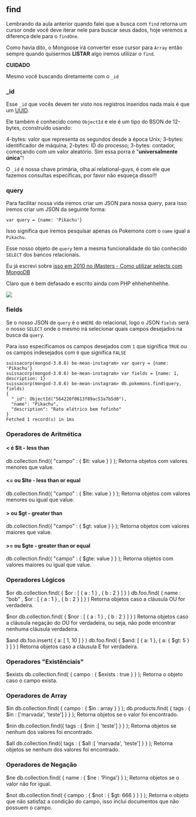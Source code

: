 ## find

Lembrando da aula anterior quando falei que a busca com `find` retorna um cursor onde você deve iterar nele para buscar seus dados, hoje veremos a diferença dele para o `findOne`.

Como havia dito, o Mongoose irá converter esse cursor para `Array` então sempre quando quisermos **LISTAR** algo iremos utilizar o `find`.

**CUIDADO**

Mesmo você buscando diretamente com o `_id`


### _id

Esse `_id` que vocês devem ter visto nos registros inseridos nada mais é que um [UUID](https://en.wikipedia.org/wiki/Universally_unique_identifier).

Ele também é conhecido como `ObjectId` e ele é um tipo do BSON de 12-bytes, cconstruído usando:

4-bytes: valor que representa os segundos desde a época Unix;
3-bytes: identificador de máquina;
2-bytes: ID do processo;
3-bytes: contador, começando com um valor aleatório.
Sim essa porra é "**universalmente única**"!

O `_id` é nossa chave primária, olha aí relational-guys, é com ele que fazemos consultas específicas, por favor não esqueça disso!!!

### query

Para facilitar nossa vida iremos criar um JSON para nossa *query*, para isso iremos criar um JSON da seguinte forma:

```
var query = {name: 'Pikachu'}
```

Isso significa que iremos pesquisar apenas os Pokemons com o `name` igual a `Pikachu`.

Esse nosso objeto de `query` tem a mesma funcionalidade do tão conhecido `SELECT` dos bancos relacionais.

Eu já escrevi sobre [isso em 2010 no iMasters - Como utilizar selects com MongoDB](http://imasters.com.br/artigo/17308/mongodb/como-utilizar-selects-com-mongodb/?trace=1519021197&source=author-archive)

Claro que é bem defasado e escrito ainda com PHP ehhehehhehhe.

![](http://geradormemes.com/media/created/w0p6bh.jpg)

### fields

Se o nosso JSON de `query` é o `WHERE` do relacional, logo o JSON `fields` será o nosso `SELECT` onde o mesmo irá selecionar quais campos desejados na busca da `query`.

Para isso especificamos os campos desejados com `1` que significa `TRUE` ou os campos indesejados com `0` que significa `FALSE`

```
suissacorp(mongod-3.0.6) be-mean-instagram> var query = {name: 'Pikachu'}
suissacorp(mongod-3.0.6) be-mean-instagram> var fields = {name: 1, description: 1}
suissacorp(mongod-3.0.6) be-mean-instagram> db.pokemons.find(query, fields)
{
  "_id": ObjectId("564220f0613f89ac53a7b5d0"),
  "name": "Pikachu",
  "description": "Rato elétrico bem fofinho"
}
Fetched 1 record(s) in 1ms

```


### Operadores de Aritmética

#### < é $lt - less than

db.collection.find({ "campo" : { $lt: value } } );
Retorna objetos com valores menores que value.

#### <= ou $lte - less than or equal

db.collection.find({ "campo" : { $lte: value } } );
Retorna objetos com valores menores ou igual que value.

#### > ou $gt - greater than

db.collection.find({ "campo" : { $gt: value } } );
Retorna objetos com valores maiores que value.

#### >= ou $gte - greater than or equal

db.collection.find({ "campo" : { $gte: value } } );
Retorna objetos com valores maiores ou igual que value.

### Operadores Lógicos

$or
db.collection.find( { $or : [ { a : 1 } , { b : 2 } ] } )
db.foo.find( { name : "bob" , $or : [ { a : 1 } , { b : 2 } ] } )
Retorna objetos caso a cláusula OU for verdadeira.

$nor
db.collection.find( { $nor : [ { a : 1 } , { b : 2 } ] } )
Retorna objetos caso a cláusula negação do OU for verdadeira, ou seja, não pode encontrar nenhuma cláusula verdadeira.

$and
db.foo.insert( { a: [ 1, 10 ] } )
db.foo.find( { $and: [ { a: 1 }, { a: { $gt: 5 } } ] } )
Retorna objetos caso a cláusula E for verdadeira.


### Operadores "Existênciais"

$exists
db.collection.find( { campo : { $exists : true } } );
Retorna o objeto caso o campo exista.


### Operadores de Array

$in
db.collection.find( { campo : { $in : array } } );
db.products.find( { tags : { $in : ['marvada', 'teste'] } } );
Retorna objetos se o valor foi encontrado.

$nin
db.collection.find({ tags : { $nin :[ 'teste'] } } );
Retorna objetos se nenhum dos valores foi encontrado.

$all
db.collection.find({ tags : { $all :[ 'marvada', 'teste'] } } );
Retorna objetos se nenhum dos valores foi encontrado.

### Operadores de Negação

$ne
db.collection.find( { name : { $ne : 'Pinga'} } );
Retorna objetos se o valor não for igual.


$not
db.collection.find( { campo : { $not : { $gt: 666 } } } );
Retorna o objeto que não satisfaz a condição do campo, isso inclui documentos que não possuem o campo.
